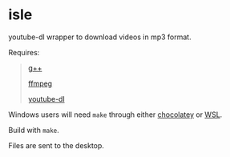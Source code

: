 # isle
youtube-dl wrapper to download videos in mp3 format. 

Requires:

>[g++](https://sourceforge.net/projects/mingw/)
>
>[ffmpeg](https://ffmpeg.org/download.html)
>
>[youtube-dl](https://ytdl-org.github.io/youtube-dl/index.html)

Windows users will need ```make``` through either [chocolatey](https://chocolatey.org/) or [WSL](https://docs.microsoft.com/en-us/windows/wsl/install-win10).

Build with ```make```.

Files are sent to the desktop.
